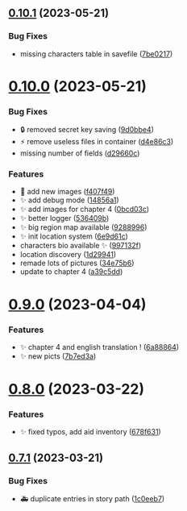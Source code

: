 ## [0.10.1](https://github.com/Wivik/pyp-boy/compare/v0.10.0...v0.10.1) (2023-05-21)


### Bug Fixes

* missing characters table in savefile ([7be0217](https://github.com/Wivik/pyp-boy/commit/7be02172a657b1e01158b61549fe5c6d35f59288))



# [0.10.0](https://github.com/Wivik/pyp-boy/compare/v0.9.0...v0.10.0) (2023-05-21)


### Bug Fixes

* :lock: removed secret key saving ([9d0bbe4](https://github.com/Wivik/pyp-boy/commit/9d0bbe436cca281f56e37b1b99260901c2e3a775))
* :zap: remove useless files in container ([d4e86c3](https://github.com/Wivik/pyp-boy/commit/d4e86c3b44aecea6a24c7fd6a8d94573153dda52))
* missing number of fields ([d29660c](https://github.com/Wivik/pyp-boy/commit/d29660cbcc5af284c8fa2d5b30c0b3bea3f5684c))


### Features

* :bento: add new images ([f407f49](https://github.com/Wivik/pyp-boy/commit/f407f4915a392ec1bdb4dfa5aaef389faadc8550))
* :sparkles: add debug mode ([14856a1](https://github.com/Wivik/pyp-boy/commit/14856a10e40f64a517627542a710a49dc4068981))
* :sparkles: add images for chapter 4 ([0bcd03c](https://github.com/Wivik/pyp-boy/commit/0bcd03c9adb05e88013358381b59ca3f64a9bb6c))
* :sparkles: better logger ([536409b](https://github.com/Wivik/pyp-boy/commit/536409bc34191a49980b05f60981f41bac598d82))
* :sparkles: big region map available ([9288996](https://github.com/Wivik/pyp-boy/commit/9288996cb5e7df59427742f6f7ee8d180f888cfb))
* :sparkles: init location system ([6e9d61c](https://github.com/Wivik/pyp-boy/commit/6e9d61c90774638c9c0e0b93838ee10b442ac472))
* characters bio available :sparkles: ([997132f](https://github.com/Wivik/pyp-boy/commit/997132f39f6b48cd0a5dc5ad1a123e56fa20af9f))
* location discovery ([1d29941](https://github.com/Wivik/pyp-boy/commit/1d29941649bc97501e9447c14b338091c7dcd77a))
* remade lots of pictures ([34e75b6](https://github.com/Wivik/pyp-boy/commit/34e75b6723f9e7b99d7a3adb3c1b0593f67edb49))
* update to chapter 4 ([a39c5dd](https://github.com/Wivik/pyp-boy/commit/a39c5dd4fc75c29544e9a307619015f53ac4794b))



# [0.9.0](https://github.com/Wivik/pyp-boy/compare/v0.8.0...v0.9.0) (2023-04-04)


### Features

* :sparkles: chapter 4 and english translation ! ([6a88864](https://github.com/Wivik/pyp-boy/commit/6a888646919921c1ef006773d1a9a8bda88bb83d))
* :sparkles: new picts ([7b7ed3a](https://github.com/Wivik/pyp-boy/commit/7b7ed3a82fbe5eb02b9ce92860d75347606f373c))



# [0.8.0](https://github.com/Wivik/pyp-boy/compare/v0.7.1...v0.8.0) (2023-03-22)


### Features

* :sparkles: fixed typos, add aid inventory ([678f631](https://github.com/Wivik/pyp-boy/commit/678f6318fd3cb526061fdd54f1ecac6b42baddb6))



## [0.7.1](https://github.com/Wivik/pyp-boy/compare/v0.7.0...v0.7.1) (2023-03-21)


### Bug Fixes

* :ambulance: duplicate entries in story path ([1c0eeb7](https://github.com/Wivik/pyp-boy/commit/1c0eeb73ebe0179b3d8b2b2471014dd09eea51c8))



